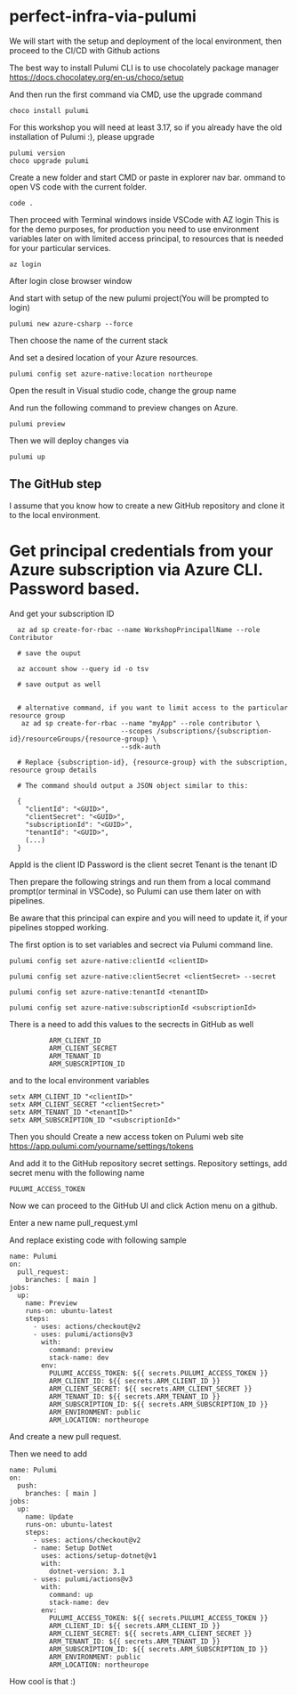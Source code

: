 # perfect-infra-via-pulumi

We will start with the setup and deployment of the local environment, then proceed to the CI/CD with Github actions

The best way to install Pulumi CLI is to use chocolately package manager
https://docs.chocolatey.org/en-us/choco/setup

And then run the first command via CMD, use the upgrade command 

```
choco install pulumi
```

For this workshop you will need at least 3.17, so if you already have the old installation of Pulumi :), please upgrade
```
pulumi version
choco upgrade pulumi
```

Create a new folder and start CMD or paste in explorer nav bar.
ommand to open VS code with the current folder.
```
code .
```

Then proceed with Terminal windows inside VSCode with AZ login
This is for the demo purposes, for production you need to use environment variables later on with limited access principal,
to resources that is needed for your particular services.

```
az login
```
After login close browser window

And start with setup of the new pulumi project(You will be prompted to login)
```
pulumi new azure-csharp --force
```

Then choose the name of the current stack

And set a desired location of your Azure resources.
```
pulumi config set azure-native:location northeurope
```

Open the result in Visual studio code, change the group name

And run the following command to preview changes on Azure.

```
pulumi preview
```

Then we will deploy changes via
```
pulumi up
```

## The GitHub step

I assume that you know how to create a new GitHub repository and clone it to the local environment.

# Get principal credentials from your Azure subscription via Azure CLI. Password based.
And get your subscription ID

```
  az ad sp create-for-rbac --name WorkshopPrincipallName --role Contributor
  
  # save the ouput
  
  az account show --query id -o tsv
  
  # save output as well
  

  # alternative command, if you want to limit access to the particular resource group
   az ad sp create-for-rbac --name "myApp" --role contributor \
                            --scopes /subscriptions/{subscription-id}/resourceGroups/{resource-group} \
                            --sdk-auth
                            
  # Replace {subscription-id}, {resource-group} with the subscription, resource group details

  # The command should output a JSON object similar to this:

  {
    "clientId": "<GUID>",
    "clientSecret": "<GUID>",
    "subscriptionId": "<GUID>",
    "tenantId": "<GUID>",
    (...)
  }
```
AppId is the client ID
Password is the client secret
Tenant is the tenant ID

Then prepare the following strings and run them from a local command prompt(or terminal in VSCode), so Pulumi can use them later on with pipelines.

Be aware that this principal can expire and you will need to update it, if your pipelines stopped working.

The first option is to set variables and secrect via Pulumi command line.

```
pulumi config set azure-native:clientId <clientID>

pulumi config set azure-native:clientSecret <clientSecret> --secret

pulumi config set azure-native:tenantId <tenantID>

pulumi config set azure-native:subscriptionId <subscriptionId>
```

There is a need to add this values to the secrects in GitHub as well

```
          ARM_CLIENT_ID
          ARM_CLIENT_SECRET
          ARM_TENANT_ID
          ARM_SUBSCRIPTION_ID
```

and to the local environment variables

```
setx ARM_CLIENT_ID "<clientID>"
setx ARM_CLIENT_SECRET "<clientSecret>"
setx ARM_TENANT_ID "<tenantID>"
setx ARM_SUBSCRIPTION_ID "<subscriptionId>"
```

Then you should Create a new access token on Pulumi web site
https://app.pulumi.com/yourname/settings/tokens

And add it to the GitHub repository secret settings.
Repository settings, add secret menu with the following name

```
PULUMI_ACCESS_TOKEN
```

Now we can proceed to the GitHub UI and click Action menu on a github.

Enter a new name pull_request.yml

And replace existing code with following sample

```
name: Pulumi
on:
  pull_request:
    branches: [ main ]
jobs:
  up:
    name: Preview
    runs-on: ubuntu-latest
    steps:
      - uses: actions/checkout@v2
      - uses: pulumi/actions@v3
        with:
          command: preview
          stack-name: dev
        env:
          PULUMI_ACCESS_TOKEN: ${{ secrets.PULUMI_ACCESS_TOKEN }}
          ARM_CLIENT_ID: ${{ secrets.ARM_CLIENT_ID }}
          ARM_CLIENT_SECRET: ${{ secrets.ARM_CLIENT_SECRET }}
          ARM_TENANT_ID: ${{ secrets.ARM_TENANT_ID }}
          ARM_SUBSCRIPTION_ID: ${{ secrets.ARM_SUBSCRIPTION_ID }}
          ARM_ENVIRONMENT: public
          ARM_LOCATION: northeurope
```

And create a new pull request.

Then we need to add

```
name: Pulumi
on:
  push:
    branches: [ main ]
jobs:
  up:
    name: Update
    runs-on: ubuntu-latest
    steps:
      - uses: actions/checkout@v2
      - name: Setup DotNet
        uses: actions/setup-dotnet@v1
        with:
          dotnet-version: 3.1
      - uses: pulumi/actions@v3
        with:
          command: up
          stack-name: dev
        env:
          PULUMI_ACCESS_TOKEN: ${{ secrets.PULUMI_ACCESS_TOKEN }}
          ARM_CLIENT_ID: ${{ secrets.ARM_CLIENT_ID }}
          ARM_CLIENT_SECRET: ${{ secrets.ARM_CLIENT_SECRET }}
          ARM_TENANT_ID: ${{ secrets.ARM_TENANT_ID }}
          ARM_SUBSCRIPTION_ID: ${{ secrets.ARM_SUBSCRIPTION_ID }}
          ARM_ENVIRONMENT: public
          ARM_LOCATION: northeurope
```

How cool is that :)
